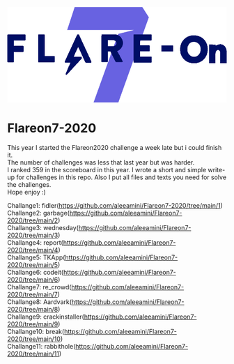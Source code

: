 ![alt text](https://github.com/aleeamini/Flareon7-2020/blob/main/FLARE-On%207.png)  
# Flareon7-2020
This year I started the Flareon2020 challenge a week late but i could finish it.  
The number of challenges was less that last year but was harder.  
I ranked 359 in the scoreboard  in this year. I wrote a short and simple write-up for challenges in this repo. Also I put all files and texts you need for solve the challenges.  
Hope enjoy :)

Challange1: fidler(https://github.com/aleeamini/Flareon7-2020/tree/main/1)  
Challange2: garbage(https://github.com/aleeamini/Flareon7-2020/tree/main/2)  
Challange3: wednesday(https://github.com/aleeamini/Flareon7-2020/tree/main/3)  
Challange4: report(https://github.com/aleeamini/Flareon7-2020/tree/main/4)  
Challange5: TKApp(https://github.com/aleeamini/Flareon7-2020/tree/main/5)  
Challange6: codeit(https://github.com/aleeamini/Flareon7-2020/tree/main/6)  
Challange7: re_crowd(https://github.com/aleeamini/Flareon7-2020/tree/main/7)  
Challange8: Aardvark(https://github.com/aleeamini/Flareon7-2020/tree/main/8)  
Challange9: crackinstaller(https://github.com/aleeamini/Flareon7-2020/tree/main/9)  
Challange10: break(https://github.com/aleeamini/Flareon7-2020/tree/main/10)  
Challange11: rabbithole(https://github.com/aleeamini/Flareon7-2020/tree/main/11)  
